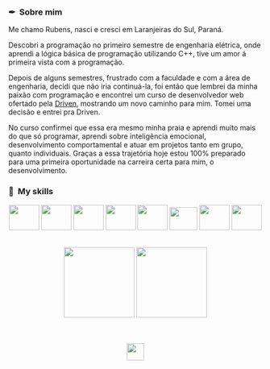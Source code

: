 <h3> ✒ &nbsp;Sobre mim </h3>

Me chamo Rubens, nasci e cresci em Laranjeiras do Sul, Paraná.

Descobri a programação no primeiro semestre de engenharia elétrica, onde aprendi a lógica básica de programação utilizando C++, tive um amor á primeira vista com a programação. 

Depois de alguns semestres, frustrado com a faculdade e com a área de engenharia, decidi que não iria continuá-la, foi então que lembrei da minha paixão com programação e encontrei um curso de desenvolvedor web ofertado pela <a href="https://www.driven.com.br/">Driven</a>, mostrando um novo caminho para mim. Tomei uma decisão e entrei pra Driven.

No curso confirmei que essa era mesmo minha praia e aprendi muito mais do que só programar, aprendi sobre inteligência emocional, desenvolvimento comportamental e atuar em projetos tanto em grupo, quanto individuais. Graças a essa trajetória hoje estou 100% preparado para uma primeira oportunidade na carreira certa para mim, o desenvolvimento.

<h3>🎨 &nbsp;My skills</h3>

 <div align="center">
  <img src="https://cdn.jsdelivr.net/gh/devicons/devicon/icons/vscode/vscode-original.svg" width="60" height="50"/>
  <img src="https://cdn.jsdelivr.net/gh/devicons/devicon/icons/postgresql/postgresql-plain.svg" width="60" height="50"/>
  <img src="https://cdn.jsdelivr.net/gh/devicons/devicon/icons/docker/docker-plain.svg" width="60" height="50"/>  
  <img src="https://cdn.jsdelivr.net/gh/devicons/devicon/icons/react/react-original.svg" width="60" height="50"/>
  <img src="https://cdn.jsdelivr.net/gh/devicons/devicon/icons/typescript/typescript-plain.svg" width="60" height="50"/> 
  <img src="https://cdn.jsdelivr.net/gh/devicons/devicon/icons/jest/jest-plain.svg" width="55" height="45"/>
  <img src="https://cdn.jsdelivr.net/gh/devicons/devicon/icons/nodejs/nodejs-original.svg" width="60" height="50"/>
  <img src="https://cdn.jsdelivr.net/gh/devicons/devicon/icons/mongodb/mongodb-original.svg" width="60" height="50"/>
</div>

<br/>

<p align="center">
<img height="140em" src="https://github-readme-stats.vercel.app/api/top-langs/?username=RubensAlgeri&layout=compact&langs_count=7&theme=dark"/>
 <img height="140em" src="https://github-readme-stats.vercel.app/api?username=RubensAlgeri&show_icons=true&theme=dark&include_all_commits=true&count_private=true"/>
</p>

<br/>

<br/>

<div align="center">
  <a href="https://www.linkedin.com/in/rubensalgeri/">
    <img src="https://img.shields.io/badge/-LinkedIn-black.svg?style=for-the-badge&logo=linkedin&colorB=blue" height="34px" />
  </a>
</div>
